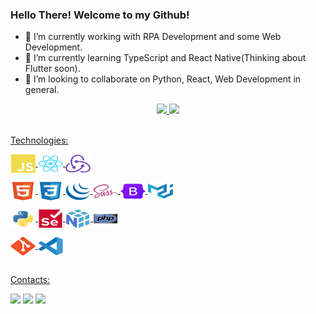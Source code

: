 ### Hello There! Welcome to my Github!


- 🔭 I’m currently working with RPA Development and some Web Development.
- 🌱 I’m currently learning TypeScript and React Native(Thinking about Flutter soon).
- 👯 I’m looking to collaborate on Python, React, Web Development in general.
 
<div align="center">
  <a href="https://github.com/alencardotpy">
  <img height="180em" src="https://github-readme-stats.vercel.app/api?username=alencardotpy&show_icons=true&theme=tokyonight&include_all_commits=true&count_private=true"/>
  <img height="180em" src="https://github-readme-stats.vercel.app/api/top-langs/?username=alencardotpy&layout=compact&langs_count=10&theme=tokyonight"/>
</div>

<div style="display: inline_block"><br>
   <p>Technologies:</p>
  <img align="center" alt="Alen-Js" height="30" width="40" src="https://raw.githubusercontent.com/devicons/devicon/master/icons/javascript/javascript-plain.svg">
  <img align="center" alt="Alen-React" height="30" width="40" src="https://raw.githubusercontent.com/devicons/devicon/master/icons/react/react-original.svg">
    <img align="center" alt="Alen-Redux" height="30" width="40" src="https://raw.githubusercontent.com/devicons/devicon/master/icons/redux/redux-original.svg">

  <p></p>
  <img align="center" alt="Alen-HTML" height="30" width="40" src="https://raw.githubusercontent.com/devicons/devicon/master/icons/html5/html5-original.svg">
  <img align="center" alt="Alen-CSS" height="30" width="40" src="https://raw.githubusercontent.com/devicons/devicon/master/icons/css3/css3-original.svg">
  <img align="center" alt="Alen-jQuery" height="30" width="40" src="https://raw.githubusercontent.com/devicons/devicon/master/icons/jquery/jquery-original.svg">
  <img align="center" alt="Alen-Sass" height="30" width="40" src="https://raw.githubusercontent.com/devicons/devicon/master/icons/sass/sass-original.svg">
  <img align="center" alt="Alen-BootStrap" height="30" width="40" src="https://raw.githubusercontent.com/devicons/devicon/master/icons/bootstrap/bootstrap-original.svg">
 <img align="center" alt="Alen-materialui" height="30" width="40" src="https://raw.githubusercontent.com/devicons/devicon/master/icons/materialui/materialui-original.svg">
  <p></p>
  <img align="center" alt="Alen-Python" height="30" width="40" src="https://raw.githubusercontent.com/devicons/devicon/master/icons/python/python-original.svg">
    <img align="center" alt="Alen-selenium" height="30" width="40" src="https://raw.githubusercontent.com/devicons/devicon/master/icons/selenium/selenium-original.svg">
    <img align="center" alt="Alen-numpy" height="30" width="40" src="https://raw.githubusercontent.com/devicons/devicon/master/icons/numpy/numpy-original.svg">
    <img align="center" alt="Alen-Php" height="30" width="40" src="https://raw.githubusercontent.com/devicons/devicon/master/icons/php/php-original.svg">
  <p></p>
    <img align="center" alt="Alen-Github" height="30" width="40" src="https://raw.githubusercontent.com/devicons/devicon/master/icons/git/git-original.svg">
    <img align="center" alt="Alen-vscode" height="30" width="40" src="https://raw.githubusercontent.com/devicons/devicon/master/icons/vscode/vscode-original.svg">
  <p></p>
</div>
  
  ##
 
<div>
   <p>Contacts:</p> 
  <a href = "mailto:alencardotpy@gmail.com"><img src="https://img.shields.io/badge/-Gmail-%23333?style=for-the-badge&logo=gmail&logoColor=white" target="_blank"></a>
  <a href="https://www.linkedin.com/in/alencardotpy" target="_blank"><img src="https://img.shields.io/badge/-LinkedIn-%230077B5?style=for-the-badge&logo=linkedin&logoColor=white" target="_blank"></a>
  <a href="https://twitter.com/alencardotpy" target="_blank"><img src="https://img.shields.io/badge/-Twitter-%230077B5?style=for-the-badge&logo=twitter&logoColor=white" target="_blank"></a>  
</div>
